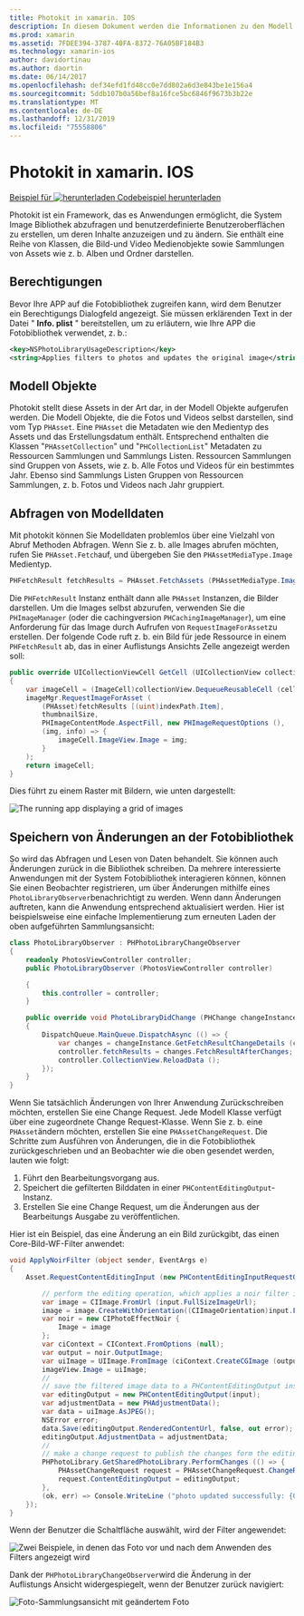 ```yaml
---
title: Photokit in xamarin. IOS
description: In diesem Dokument werden die Informationen zu den Modell Objekten, zum Abfragen von Modelldaten und zum Speichern von Änderungen an der Fotobibliothek beschrieben.
ms.prod: xamarin
ms.assetid: 7FDEE394-3787-40FA-8372-76A05BF184B3
ms.technology: xamarin-ios
author: davidortinau
ms.author: daortin
ms.date: 06/14/2017
ms.openlocfilehash: def34efd1fd48cc0e7dd802a6d3e843be1e156a4
ms.sourcegitcommit: 5ddb107b0a56bef8a16fce5bc6846f9673b3b22e
ms.translationtype: MT
ms.contentlocale: de-DE
ms.lasthandoff: 12/31/2019
ms.locfileid: "75558806"
---
```

# <a name="photokit-in-xamarinios"></a>Photokit in xamarin. IOS

[Beispiel für ![herunterladen](~/media/shared/download.png) Codebeispiel herunterladen](https://docs.microsoft.com/samples/xamarin/ios-samples/ios11-samplephotoapp/)

Photokit ist ein Framework, das es Anwendungen ermöglicht, die System Image Bibliothek abzufragen und benutzerdefinierte Benutzeroberflächen zu erstellen, um deren Inhalte anzuzeigen und zu ändern. Sie enthält eine Reihe von Klassen, die Bild-und Video Medienobjekte sowie Sammlungen von Assets wie z. b. Alben und Ordner darstellen.

## <a name="permissions"></a>Berechtigungen

Bevor Ihre APP auf die Fotobibliothek zugreifen kann, wird dem Benutzer ein Berechtigungs Dialogfeld angezeigt. Sie müssen erklärenden Text in der Datei " **Info. plist** " bereitstellen, um zu erläutern, wie Ihre APP die Fotobibliothek verwendet, z. b.:

```xml
<key>NSPhotoLibraryUsageDescription</key>
<string>Applies filters to photos and updates the original image</string>
```

## <a name="model-objects"></a>Modell Objekte

Photokit stellt diese Assets in der Art dar, in der Modell Objekte aufgerufen werden. Die Modell Objekte, die die Fotos und Videos selbst darstellen, sind vom Typ `PHAsset`. Eine `PHAsset` die Metadaten wie den Medientyp des Assets und das Erstellungsdatum enthält.
Entsprechend enthalten die Klassen "`PHAssetCollection`" und "`PHCollectionList`" Metadaten zu Ressourcen Sammlungen und Sammlungs Listen. Ressourcen Sammlungen sind Gruppen von Assets, wie z. b. Alle Fotos und Videos für ein bestimmtes Jahr. Ebenso sind Sammlungs Listen Gruppen von Ressourcen Sammlungen, z. b. Fotos und Videos nach Jahr gruppiert.

## <a name="querying-model-data"></a>Abfragen von Modelldaten

Mit photokit können Sie Modelldaten problemlos über eine Vielzahl von Abruf Methoden Abfragen. Wenn Sie z. b. alle Images abrufen möchten, rufen Sie `PHAsset.Fetch`auf, und übergeben Sie den `PHAssetMediaType.Image` Medientyp.

```csharp
PHFetchResult fetchResults = PHAsset.FetchAssets (PHAssetMediaType.Image, null);
```

Die `PHFetchResult` Instanz enthält dann alle `PHAsset` Instanzen, die Bilder darstellen. Um die Images selbst abzurufen, verwenden Sie die `PHImageManager` (oder die cachingversion `PHCachingImageManager`), um eine Anforderung für das Image durch Aufrufen von `RequestImageForAsset`zu erstellen. Der folgende Code ruft z. b. ein Bild für jede Ressource in einem `PHFetchResult` ab, das in einer Auflistungs Ansichts Zelle angezeigt werden soll:

```csharp
public override UICollectionViewCell GetCell (UICollectionView collectionView, NSIndexPath indexPath)
{
    var imageCell = (ImageCell)collectionView.DequeueReusableCell (cellId, indexPath);
    imageMgr.RequestImageForAsset (
        (PHAsset)fetchResults [(uint)indexPath.Item],
        thumbnailSize,
        PHImageContentMode.AspectFill, new PHImageRequestOptions (),
        (img, info) => {
            imageCell.ImageView.Image = img;
        }
    );
    return imageCell;
}
```

Dies führt zu einem Raster mit Bildern, wie unten dargestellt:

![](photokit-images/image4.png "The running app displaying a grid of images")

## <a name="saving-changes-to-the-photo-library"></a>Speichern von Änderungen an der Fotobibliothek

So wird das Abfragen und Lesen von Daten behandelt. Sie können auch Änderungen zurück in die Bibliothek schreiben. Da mehrere interessierte Anwendungen mit der System Fotobibliothek interagieren können, können Sie einen Beobachter registrieren, um über Änderungen mithilfe eines `PhotoLibraryObserver`benachrichtigt zu werden. Wenn dann Änderungen auftreten, kann die Anwendung entsprechend aktualisiert werden. Hier ist beispielsweise eine einfache Implementierung zum erneuten Laden der oben aufgeführten Sammlungsansicht:

```csharp
class PhotoLibraryObserver : PHPhotoLibraryChangeObserver
{
    readonly PhotosViewController controller;
    public PhotoLibraryObserver (PhotosViewController controller)

    {
        this.controller = controller;
    }

    public override void PhotoLibraryDidChange (PHChange changeInstance)
    {
        DispatchQueue.MainQueue.DispatchAsync (() => {
            var changes = changeInstance.GetFetchResultChangeDetails (controller.fetchResults);
            controller.fetchResults = changes.FetchResultAfterChanges;
            controller.CollectionView.ReloadData ();
        });
    }
}
```

Wenn Sie tatsächlich Änderungen von Ihrer Anwendung Zurückschreiben möchten, erstellen Sie eine Change Request. Jede Modell Klasse verfügt über eine zugeordnete Change Request-Klasse. Wenn Sie z. b. eine `PHAsset`ändern möchten, erstellen Sie eine `PHAssetChangeRequest`. Die Schritte zum Ausführen von Änderungen, die in die Fotobibliothek zurückgeschrieben und an Beobachter wie die oben gesendet werden, lauten wie folgt:

1. Führt den Bearbeitungsvorgang aus.
2. Speichert die gefilterten Bilddaten in einer `PHContentEditingOutput`-Instanz.
3. Erstellen Sie eine Change Request, um die Änderungen aus der Bearbeitungs Ausgabe zu veröffentlichen.

Hier ist ein Beispiel, das eine Änderung an ein Bild zurückgibt, das einen Core-Bild-WF-Filter anwendet:

```csharp
void ApplyNoirFilter (object sender, EventArgs e)
{
    Asset.RequestContentEditingInput (new PHContentEditingInputRequestOptions (), (input, options) => {

        // perform the editing operation, which applies a noir filter in this case
        var image = CIImage.FromUrl (input.FullSizeImageUrl);
        image = image.CreateWithOrientation((CIImageOrientation)input.FullSizeImageOrientation);
        var noir = new CIPhotoEffectNoir {
            Image = image
        };
        var ciContext = CIContext.FromOptions (null);
        var output = noir.OutputImage;
        var uiImage = UIImage.FromImage (ciContext.CreateCGImage (output, output.Extent));
        imageView.Image = uiImage;
        //
        // save the filtered image data to a PHContentEditingOutput instance
        var editingOutput = new PHContentEditingOutput(input);
        var adjustmentData = new PHAdjustmentData();
        var data = uiImage.AsJPEG();
        NSError error;
        data.Save(editingOutput.RenderedContentUrl, false, out error);
        editingOutput.AdjustmentData = adjustmentData;
        //
        // make a change request to publish the changes form the editing output
        PHPhotoLibrary.GetSharedPhotoLibrary.PerformChanges (() => {
            PHAssetChangeRequest request = PHAssetChangeRequest.ChangeRequest(Asset);
            request.ContentEditingOutput = editingOutput;
        },
        (ok, err) => Console.WriteLine ("photo updated successfully: {0}", ok));
    });
}
```

Wenn der Benutzer die Schaltfläche auswählt, wird der Filter angewendet:

![Zwei Beispiele, in denen das Foto vor und nach dem Anwenden des Filters angezeigt wird](photokit-images/image5.png)

Dank der `PHPhotoLibraryChangeObserver`wird die Änderung in der Auflistungs Ansicht widergespiegelt, wenn der Benutzer zurück navigiert:

![Foto-Sammlungsansicht mit geändertem Foto](photokit-images/image6.png)
